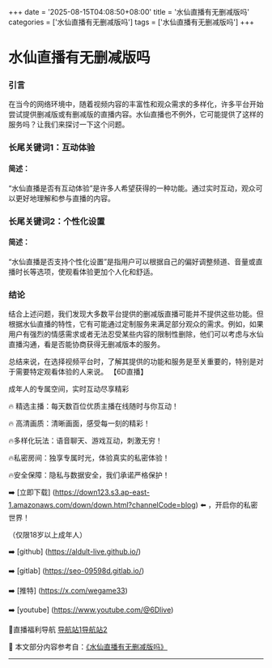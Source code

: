 +++
date = '2025-08-15T04:08:50+08:00'
title = '水仙直播有无删减版吗'
categories = ['水仙直播有无删减版吗']
tags = ['水仙直播有无删减版吗']
+++

# 水仙直播有无删减版吗

### 引言
在当今的网络环境中，随着视频内容的丰富性和观众需求的多样化，许多平台开始尝试提供删减版或有删减版的直播内容。水仙直播也不例外，它可能提供了这样的服务吗？让我们来探讨一下这个问题。

### 长尾关键词1：互动体验

#### 简述：
“水仙直播是否有互动体验”是许多人希望获得的一种功能。通过实时互动，观众可以更好地理解和参与直播的内容。

### 长尾关键词2：个性化设置

#### 简述：
“水仙直播是否支持个性化设置”是指用户可以根据自己的偏好调整频道、音量或直播时长等选项，使观看体验更加个人化和舒适。

### 结论
结合上述问题，我们发现大多数平台提供的删减版直播可能并不提供这些功能。但根据水仙直播的特性，它有可能通过定制服务来满足部分观众的需求。例如，如果用户有强烈的情感需求或者无法忍受某些内容的限制性删除，他们可以考虑与水仙直播沟通，看是否能协商获得无删减版本的服务。

总结来说，在选择视频平台时，了解其提供的功能和服务是至关重要的，特别是对于需要特定观看体验的人来说。
【6D直播】

 成年人的专属空间，实时互动尽享精彩

🔥 精选主播：每天数百位优质主播在线随时与你互动！

🔥 高清画质：清晰画面，感受每一刻的精彩！

🔥多样化玩法：语音聊天、游戏互动，刺激无穷！

🔥私密房间：独享专属时光，体验真实的私密体验！

🔥安全保障：隐私与数据安全，我们承诺严格保护！

➡️ [立即下载] (https://down123.s3.ap-east-1.amazonaws.com/down/down.html?channelCode=blog) ⬅️ ，开启你的私密世界！

 （仅限18岁以上成年人）

➡️ [github] (https://aldult-live.github.io/)

➡️ [gitlab] (https://seo-09598d.gitlab.io/)

➡️ [推特] (https://x.com/wegame33)

➡️ [youtube] (https://www.youtube.com/@6Dlive)

🔞直播福利导航   [导航站1](https://webstack-86085a.gitlab.io/)[导航站2](https://onlygit123-2.github.io/)

📘 本文部分内容参考自：[《水仙直播有无删减版吗》](https://webstack-hugo-16.pages.dev/)

---
